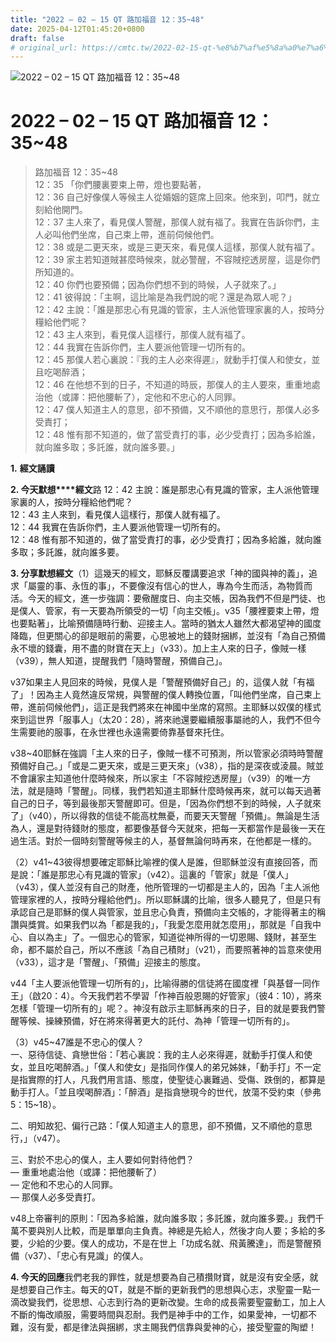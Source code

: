 ```yaml
---
title: "2022 – 02 – 15 QT 路加福音 12：35~48"
date: 2025-04-12T01:45:20+0800
draft: false
# original_url: https://cmtc.tw/2022-02-15-qt-%e8%b7%af%e5%8a%a0%e7%a6%8f%e9%9f%b3-12%ef%bc%9a3548
---
```


![2022 – 02 – 15 QT 路加福音 12：35\~48](/images/qt.jpg   "2022 – 02 – 15 QT 路加福音 12：35\~48")

# 2022 – 02 – 15 QT 路加福音 12：35\~48

> 路加福音 12：35\~48  
> 12：35 「你們腰裏要束上帶，燈也要點著，  
> 12：36 自己好像僕人等候主人從婚姻的筵席上回來。他來到，叩門，就立刻給他開門。  
> 12：37 主人來了，看見僕人警醒，那僕人就有福了。我實在告訴你們，主人必叫他們坐席，自己束上帶，進前伺候他們。  
> 12：38 或是二更天來，或是三更天來，看見僕人這樣，那僕人就有福了。  
> 12：39 家主若知道賊甚麼時候來，就必警醒，不容賊挖透房屋，這是你們所知道的。  
> 12：40 你們也要預備；因為你們想不到的時候，人子就來了。」  
> 12：41 彼得說：「主啊，這比喻是為我們說的呢？還是為眾人呢？」  
> 12：42 主說：「誰是那忠心有見識的管家，主人派他管理家裏的人，按時分糧給他們呢？  
> 12：43 主人來到，看見僕人這樣行，那僕人就有福了。  
> 12：44 我實在告訴你們，主人要派他管理一切所有的。  
> 12：45 那僕人若心裏說：『我的主人必來得遲』，就動手打僕人和使女，並且吃喝醉酒；  
> 12：46 在他想不到的日子，不知道的時辰，那僕人的主人要來，重重地處治他（或譯：把他腰斬了），定他和不忠心的人同罪。  
> 12：47 僕人知道主人的意思，卻不預備，又不順他的意思行，那僕人必多受責打；  
> 12：48 惟有那不知道的，做了當受責打的事，必少受責打；因為多給誰，就向誰多取；多託誰，就向誰多要。」

**1.** **經文誦讀**

**2. 今天默想****經文**路 12：42 主說：誰是那忠心有見識的管家，主人派他管理家裏的人，按時分糧給他們呢？  
12：43 主人來到，看見僕人這樣行，那僕人就有福了。  
12：44 我實在告訴你們，主人要派他管理一切所有的。  
12：48 惟有那不知道的，做了當受責打的事，必少受責打；因為多給誰，就向誰多取；多託誰，就向誰多要。

**3. 分享默想經文**（1）這幾天的經文，耶穌反覆講要追求「神的國與神的義」，追求「屬靈的事、永恆的事」，不要像沒有信心的世人，專為今生而活，為物質而活。今天的經文，進一步強調：要儆醒度日、向主交帳，因為我們不但是門徒、也是僕人、管家，有一天要為所領受的一切「向主交帳」。v35「腰裡要束上帶，燈也要點著」，比喻預備隨時行動、迎接主人。當時的猶太人雖然大都渴望神的國度降臨，但更關心的卻是眼前的需要，心思被地上的錢財捆綁，並沒有「為自己預備永不壞的錢囊，用不盡的財寶在天上」（v33）。加上主人來的日子，像賊一樣（v39），無人知道，提醒我們「隨時警醒，預備自己」。

v37如果主人見回來的時候，見僕人是「警醒預備好自己」的，這僕人就「有福了」！因為主人竟然違反常規，與警醒的僕人轉換位置，「叫他們坐席，自己束上帶，進前伺候他們」，這正是我們將來在神國中坐席的寫照。主耶穌以奴僕的樣式來到這世界「服事人」（太20：28），將來祂還要繼續服事屬祂的人，我們不但今生需要祂的服事，在永世裡也永遠需要倚靠基督來托住。

v38\~40耶穌在強調「主人來的日子，像賊一樣不可預測，所以管家必須時時警醒預備好自己。」「或是二更天來，或是三更天來」（v38），指的是深夜或淩晨。賊並不會讓家主知道他什麼時候來，所以家主「不容賊挖透房屋」（v39）的唯一方法，就是隨時「警醒」。同樣，我們若知道主耶穌什麼時候再來，就可以每天過著自己的日子，等到最後那天警醒即可。但是，「因為你們想不到的時候，人子就來了」（v40），所以得救的信徒不能高枕無憂，而要天天警醒「預備」。無論是生活為人，還是對待錢財的態度，都要像基督今天就來，把每一天都當作是最後一天在過生活。對於一個時刻警醒等候主的人，基督無論何時再來，在他都是一樣的。

（2）v41\~43彼得想要確定耶穌比喻裡的僕人是誰，但耶穌並沒有直接回答，而是說：「誰是那忠心有見識的管家」（v42）。這裏的「管家」就是「僕人」（v43），僕人並沒有自己的財產，他所管理的一切都是主人的，因為「主人派他管理家裡的人，按時分糧給他們」。所以耶穌講的比喻，很多人聽見了，但是只有承認自己是耶穌的僕人與管家，並且忠心負責，預備向主交帳的，才能得著主的稱讚與獎賞。如果我們以為「都是我的」，「我愛怎麼用就怎麼用」，那就是「自我中心、自以為主」了。一個忠心的管家，知道從神所得的一切恩賜、錢財，甚至生命，都不屬於自己，所以不應該「為自己積財」（v21），而要照著神的旨意來使用（v33），這才是「警醒」、「預備」迎接主的態度。

v44「主人要派他管理一切所有的」，比喻得勝的信徒將在國度裡「與基督一同作王」（啟20：4）。今天我們若不學習「作神百般恩賜的好管家」（彼4：10），將來怎樣「管理一切所有的」呢？。神沒有啟示主耶穌再來的日子，目的就是要我們警醒等候、操練預備，好在將來得著更大的託付、為神「管理一切所有的」。

（3）v45\~47誰是不忠心的僕人？  
一、惡待信徒、貪戀世俗：「若心裏說：我的主人必來得遲，就動手打僕人和使女，並且吃喝醉酒。」「僕人和使女」是指同作僕人的弟兄姊妹，「動手打」不一定是指實際的打人，凡我們用言語、態度，使聖徒心裏難過、受傷、跌倒的，都算是動手打人。「並且喫喝醉酒」：「醉酒」是指貪戀現今的世代，放蕩不受約束（參弗5：15\~18）。

二、明知故犯、偏行己路：「僕人知道主人的意思，卻不預備，又不順他的意思行，」（v47）。

三、對於不忠心的僕人，主人要如何對待他們？  
— 重重地處治他（或譯：把他腰斬了）  
— 定他和不忠心的人同罪。  
— 那僕人必多受責打。

v48上帝審判的原則：「因為多給誰，就向誰多取；多託誰，就向誰多要。」我們千萬不要與別人比較，而是單單向主負責。神總是先給人，然後才向人要；多給的多要，少給的少要。僕人的成功，不是在世上「功成名就、飛黃騰達」，而是警醒預備（v37）、「忠心有見識」的僕人。

**4. 今天的回應**我們老我的罪性，就是想要為自己積攢財寶，就是沒有安全感，就是想要自己作主。每天的QT，就是不斷的更新我們的思想與心志，求聖靈一點一滴改變我們，從思想、心志到行為的更新改變。生命的成長需要聖靈動工，加上人不斷的悔改順服，需要時間與忍耐。我們是神手中的工作，如果愛神，一切都不難，沒有愛，都是律法與捆綁，求主賜我們信靠與愛神的心，接受聖靈的陶塑！